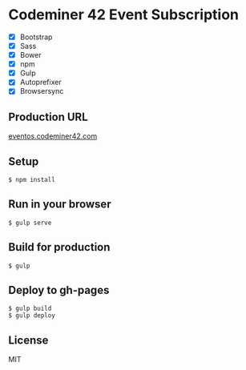 # Codeminer 42 Event Subscription

- [x] Bootstrap
- [x] Sass
- [x] Bower
- [x] npm
- [x] Gulp
- [x] Autoprefixer
- [x] Browsersync

## Production URL
[eventos.codeminer42.com](http://eventos.codeminer42.com)

## Setup

```
$ npm install
```

## Run in your browser

```
$ gulp serve
```

## Build for production

```
$ gulp
```

## Deploy to gh-pages

```
$ gulp build
$ gulp deploy
```

## License
MIT
